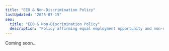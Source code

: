 ```yaml
---
title: "EEO & Non-Discrimination Policy"
lastUpdated: "2025-07-15"
seo:
  title: "EEO & Non-Discrimination Policy"
  description: "Policy affirming equal employment opportunity and non-discrimination."
--- 
```


Coming soon...
